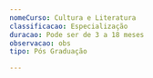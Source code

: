 ```yaml
---
nomeCurso: Cultura e Literatura
classificacao: Especialização
duracao: Pode ser de 3 a 18 meses
observacao: obs
tipo: Pós Graduação

---
```


